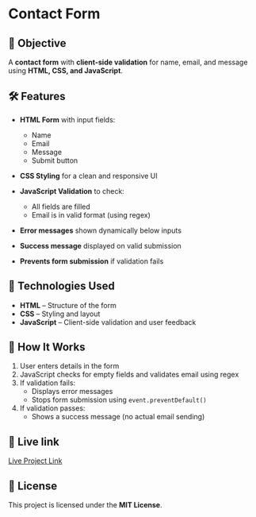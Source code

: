 # Contact Form

## 📌 Objective  
A **contact form** with **client-side validation** for name, email, and message using **HTML, CSS, and JavaScript**.  

## 🛠 Features  
- **HTML Form** with input fields:
  - Name  
  - Email  
  - Message  
  - Submit button
    
- **CSS Styling** for a clean and responsive UI
  
- **JavaScript Validation** to check:
  - All fields are filled  
  - Email is in valid format (using regex)
    
- **Error messages** shown dynamically below inputs
  
- **Success message** displayed on valid submission

- **Prevents form submission** if validation fails  

## 📂 Technologies Used  
- **HTML** – Structure of the form  
- **CSS** – Styling and layout  
- **JavaScript** – Client-side validation and user feedback  

## 📜 How It Works  
1. User enters details in the form  
2. JavaScript checks for empty fields and validates email using regex  
3. If validation fails:
   - Displays error messages  
   - Stops form submission using `event.preventDefault()`  
4. If validation passes:
   - Shows a success message (no actual email sending)  

## 🚀 Live link  
[Live Project Link](#)   

## 📄 License  
This project is licensed under the **MIT License**.  
